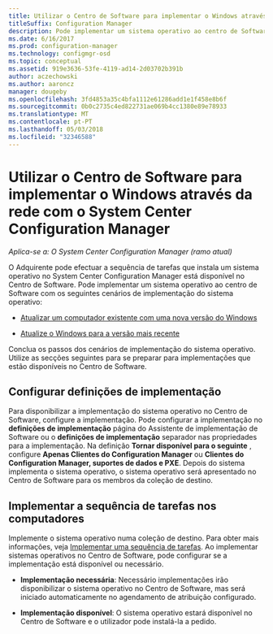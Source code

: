 ```yaml
---
title: Utilizar o Centro de Software para implementar o Windows através da rede
titleSuffix: Configuration Manager
description: Pode implementar um sistema operativo ao centro de Software para atualizar um computador existente com uma nova versão do Windows ou para atualizar o Windows para a versão mais recente.
ms.date: 6/16/2017
ms.prod: configuration-manager
ms.technology: configmgr-osd
ms.topic: conceptual
ms.assetid: 919e3636-53fe-4119-ad14-2d03702b391b
author: aczechowski
ms.author: aaroncz
manager: dougeby
ms.openlocfilehash: 3fd4853a35c4bfa1112e61286add1e1f458e8b6f
ms.sourcegitcommit: 0b0c2735c4ed822731ae069b4cc1380e89e78933
ms.translationtype: MT
ms.contentlocale: pt-PT
ms.lasthandoff: 05/03/2018
ms.locfileid: "32346588"
---
```

# <a name="use-software-center-to-deploy-windows-over-the-network-with-system-center-configuration-manager"></a>Utilizar o Centro de Software para implementar o Windows através da rede com o System Center Configuration Manager

*Aplica-se a: O System Center Configuration Manager (ramo atual)*

O Adquirente pode efectuar a sequência de tarefas que instala um sistema operativo no System Center Configuration Manager está disponível no Centro de Software. Pode implementar um sistema operativo ao centro de Software com os seguintes cenários de implementação do sistema operativo:

-   [Atualizar um computador existente com uma nova versão do Windows](refresh-an-existing-computer-with-a-new-version-of-windows.md)

-   [Atualize o Windows para a versão mais recente](upgrade-windows-to-the-latest-version.md)

Conclua os passos dos cenários de implementação do sistema operativo. Utilize as secções seguintes para se preparar para implementações que estão disponíveis no Centro de Software.

## <a name="configure-deployment-settings"></a>Configurar definições de implementação  
Para disponibilizar a implementação do sistema operativo no Centro de Software, configure a implementação. Pode configurar a implementação no **definições de implementação** página do Assistente de implementação de Software ou o **definições de implementação** separador nas propriedades para a implementação. Na definição **Tornar disponível para o seguinte** , configure **Apenas Clientes do Configuration Manager** ou **Clientes do Configuration Manager, suportes de dados e PXE**. Depois do sistema implementa o sistema operativo, o sistema operativo será apresentado no Centro de Software para os membros da coleção de destino.

##  <a name="BKMK_Deploy"></a> Implementar a sequência de tarefas nos computadores  
Implemente o sistema operativo numa coleção de destino. Para obter mais informações, veja [Implementar uma sequência de tarefas](manage-task-sequences-to-automate-tasks.md#BKMK_DeployTS). Ao implementar sistemas operativos no Centro de Software, pode configurar se a implementação está disponível ou necessário.

-   **Implementação necessária**: Necessário implementações irão disponibilizar o sistema operativo no Centro de Software, mas será iniciado automaticamente no agendamento de atribuição configurado.

-   **Implementação disponível**: O sistema operativo estará disponível no Centro de Software e o utilizador pode instalá-la a pedido.
